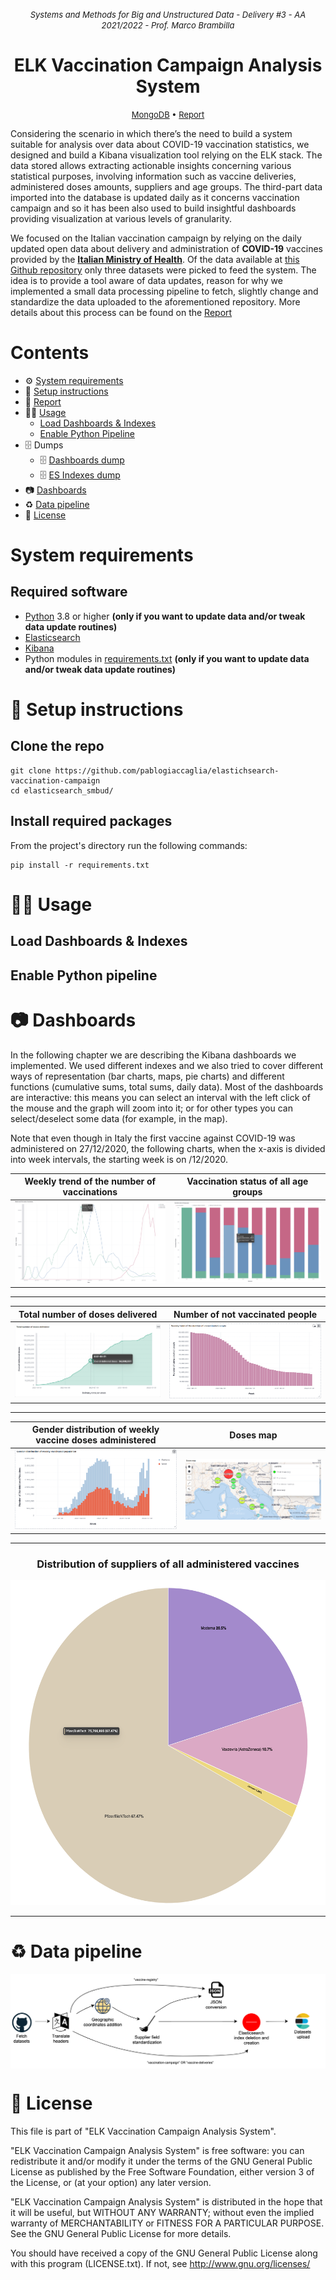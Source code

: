 <p align="center">
  <i><span style="font-size: small;">
  	Systems and Methods for Big and Unstructured Data - Delivery #3 - AA 2021/2022 - Prof. Marco Brambilla
  </span></i>
</p>
<h1 align="center">
	<strong>
	ELK Vaccination Campaign Analysis System
	</strong>
	<br>
</h1>
<p align="center">
<span style="font-size: small; ">
		<a href="https://www.mongodb.com">MongoDB</a>		 
		•		
		<a href="Report.pdf">Report</a>   
	</span>
</p>

Considering the scenario in which there’s the need to build a system suitable for analysis over 
data about COVID-19 vaccination statistics, we designed and build a Kibana visualization 
tool relying on the ELK stack. The data stored allows extracting actionable insights 
concerning various statistical purposes, involving information such as vaccine deliveries, 
administered doses amounts, suppliers and age groups. 
The third-part data imported into the database is updated daily as it concerns vaccination campaign 
and so it has been also used to build insightful dashboards providing visualization at various levels 
of granularity.

We focused on the Italian vaccination campaign by relying on the daily updated open data about delivery and administration of **COVID-19** vaccines provided by the <a href="https://www.salute.gov.it">**Italian Ministry of Health**</a>. Of the data available at <a href="https://github.com/italia/covid19-opendata-vaccini">this Github repository</a> only three datasets were picked to feed the system.
The idea is to provide a tool aware of data updates, reason for why we implemented a small data processing pipeline to fetch, slightly change and standardize the data uploaded to the aforementioned repository. More details about this process can be found on the <a href="Report.pdf">Report</a>

# Contents

- ⚙  [System requirements️](#system-requirements)
- 🚀 [Setup instructions](#-setup-instructions)
- 📜 [Report](Report.pdf)
- 👨‍💻 [Usage](#-usage)
	- [Load Dashboards & Indexes](#-Load-Dashboards-&-Indexes)
	- [Enable Python Pipeline](#-Enable-Python-Pipeline)  
- 🗄️ Dumps
  - 🗄️ [Dashboards dump](Exports/Dashboards)
  - 🗄️ [ES Indexes dump](Exports/Indexes) 
- 📷 [Dashboards](#-dashboards)  
- ♻️ [Data pipeline](#-Data-pipeline)
- 📝 [License](#-license)

# System requirements

## Required software

- [Python](https://www.python.org/) 3.8 or higher **(only if you want to update data and/or tweak data update routines)**
- [Elasticsearch](https://www.elastic.co/elasticsearch/)
- [Kibana](https://www.elastic.co/kibana/)  
- Python modules in [requirements.txt](requirements.txt) **(only if you want to update data and/or tweak data update routines)**


# 🚀 Setup instructions

## Clone the repo

    git clone https://github.com/pablogiaccaglia/elastichsearch-vaccination-campaign
    cd elasticsearch_smbud/

## Install required packages

From the project's directory run the following commands:

    pip install -r requirements.txt
    
# 👨‍💻 Usage

## Load Dashboards & Indexes

## Enable Python pipeline

# 📷 Dashboards

In the following chapter we are describing the Kibana dashboards we implemented. We used different indexes and we also tried to cover different ways of representation (bar charts, maps, pie charts) and different functions (cumulative sums, total sums, daily data). Most of the dashboards are interactive: this means you can select an interval with the left click of the mouse and the graph will zoom into it; or for other types you can select/deselect some data (for example, in the map).

Note that even though in Italy the first vaccine against COVID-19 was administered on 27/12/2020, the following charts, when the x-axis is divided into week intervals, the starting week is on /12/2020.


Weekly trend of the number of vaccinations       |  Vaccination status of all age groups
:-------------------------:|:-------------------------:
![](report/latex/Weekly%20trend%20of%20the%20number%20of%20vaccinations.png)|  ![](report/latex/Vaccination%20status%20of%20all%20age%20groups.png)

---

Total number of doses delivered      |  Number of not vaccinated people
:-------------------------:|:-------------------------:
![](report/latex/Total%20number%20of%20doses%20delivered.png)|  ![](report/latex/Number%20of%20not%20vaccinated%20people.png)

---

Gender distribution of weekly vaccine doses administered           |  Doses map
:-------------------------:|:-------------------------:
![](report/latex/Gender%20distribution%20of%20weekly%20vaccine%20doses%20administered.png)|  ![](report/latex/Doses_map.png)

---

<h3><p align="center"><b>Distribution of suppliers of all administered vaccines</b></></h3> 
	
<p align="center">
<img src="https://github.com/pablogiaccaglia/elk-vaccination-analysis/blob/master/report/latex/Distribution%20of%20suppliers%20of%20all%20administered%20vaccines.png" width=550px height=520px/>
</p>

---
	
# ♻️ Data pipeline
	
 <p align= "center">
 <kbd> 
 <img src="report/latex/pipeline.png" align="center" />
 </kbd>
 </>

# 📝 License

This file is part of "ELK Vaccination Campaign Analysis System".

"ELK Vaccination Campaign Analysis System" is free software: you can redistribute it and/or modify
it under the terms of the GNU General Public License as published by
the Free Software Foundation, either version 3 of the License, or
(at your option) any later version.

"ELK Vaccination Campaign Analysis System" is distributed in the hope that it will be useful,
but WITHOUT ANY WARRANTY; without even the implied warranty of
MERCHANTABILITY or FITNESS FOR A PARTICULAR PURPOSE.  See the
GNU General Public License for more details.

You should have received a copy of the GNU General Public License along
with this program (LICENSE.txt).  If not, see <http://www.gnu.org/licenses/>
